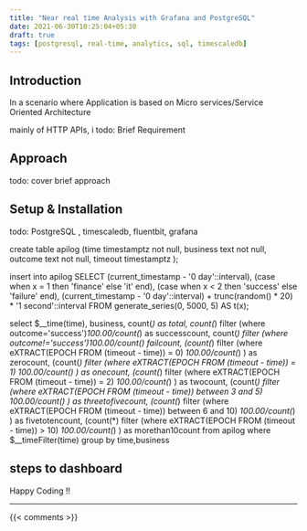 ```yaml
---
title: "Near real time Analysis with Grafana and PostgreSQL"
date: 2021-06-30T10:25:04+05:30
draft: true
tags: [postgresql, real-time, analytics, sql, timescaledb]
---
```


## Introduction 

In a scenario where Application is based on Micro services/Service Oriented Architecture

 mainly of HTTP APIs, i
todo: Brief Requirement 


## Approach 

todo: cover brief approach

## Setup & Installation
todo:  PostgreSQL , timescaledb, fluentbit, grafana


create table apilog
(time    timestamptz  not null,
 business  text not null,
 outcome  text not null,
 timeout  timestamptz );


insert into apilog
SELECT (current_timestamp - '0 day'::interval), (case when x = 1 then 'finance' 
                                  else 'it' end),  (case when x < 2 then 'success' else 'failure' end),   (current_timestamp - '0 day'::interval) + trunc(random()  * 20) * '1 second'::interval FROM generate_series(0, 5000, 5) AS t(x);

select  $__time(time), business,
    count(*) as total, 
    count(*) filter (where outcome='success')*100.00/count(*)  as successcount,
    count(*) filter (where outcome!='success')*100.00/count(*)  failcount,
    (count(*) filter (where eXTRACT(EPOCH FROM (timeout - time)) = 0) *100.00/count(*) ) as zerocount, 
    (count(*) filter (where eXTRACT(EPOCH FROM (timeout - time)) = 1) *100.00/count(*) ) as onecount, 
    (count(*) filter (where eXTRACT(EPOCH FROM (timeout - time)) = 2) *100.00/count(*) ) as twocount, 
    (count(*) filter (where eXTRACT(EPOCH FROM (timeout - time)) between 3 and 5) *100.00/count(*) ) as threetofivecount, 
    (count(*) filter (where eXTRACT(EPOCH FROM (timeout - time)) between 6 and 10) *100.00/count(*) ) as fivetotencount, 
    (count(*) filter (where eXTRACT(EPOCH FROM (timeout - time)) > 10) *100.00/count(*) ) as morethan10count
    from apilog 
    where $__timeFilter(time)
    group by time,business




## steps to dashboard


Happy Coding !!

---

{{< comments >}}